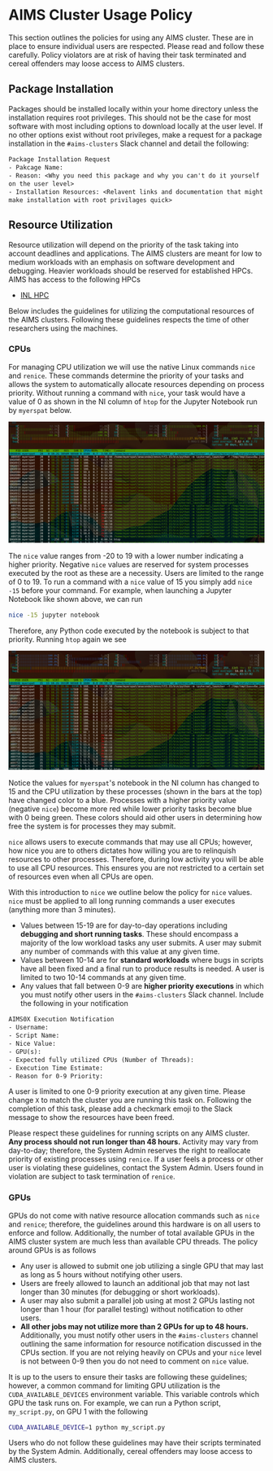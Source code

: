 # AIMS Cluster Usage Policy

This section outlines the policies for using any AIMS cluster. These are in place to ensure individual users are respected. Please read and follow these carefully. Policy violators are at risk of having their task terminated and cereal offenders may loose access to AIMS clusters.

## Package Installation

Packages should be installed locally within your home directory unless the installation requires root privileges. This should not be the case for most software with most including options to download locally at the user level. If no other options exist without root privileges, make a request for a package installation in the `#aims-clusters` Slack channel and detail the following:

```slack
Package Installation Request
- Pakcage Name:
- Reason: <Why you need this package and why you can't do it yourself on the user level>
- Installation Resources: <Relavent links and documentation that might make installation with root privilages quick>
```

## Resource Utilization

Resource utilization will depend on the priority of the task taking into account deadlines and applications. The AIMS clusters are meant for low to medium workloads with an emphasis on software development and debugging. Heavier workloads should be reserved for established HPCs. AIMS has access to the following HPCs

- [INL HPC](https://inl.gov/ncrc/)

Below includes the guidelines for utilizing the computational resources of the AIMS clusters. Following these guidelines respects the time of other researchers using the machines.

### CPUs

For managing CPU utilization we will use the native Linux commands `nice` and `renice`. These commands determine the priority of your tasks and allows the system to automatically allocate resources depending on process priority. Without running a command with `nice`, your task would have a value of 0 as shown in the NI column of `htop` for the Jupyter Notebook run by `myerspat` below.

![supporting/htop_0.png](supporting/htop_0.png)

The `nice` value ranges from -20 to 19 with a lower number indicating a higher priority. Negative `nice` values are reserved for system processes executed by the root as these are a necessity. Users are limited to the range of 0 to 19. To run a command with a `nice` value of 15 you simply add `nice -15` before your command. For example, when launching a Jupyter Notebook like shown above, we can run
```sh
nice -15 jupyter notebook
```
Therefore, any Python code executed by the notebook is subject to that priority. Running `htop` again we see

![./supporting/htop_15.png](./supporting/htop_15.png)

Notice the values for `myerspat`'s notebook in the NI column has changed to 15 and the CPU utilization by these processes (shown in the bars at the top) have changed color to a blue. Processes with a higher priority value (negative `nice`) become more red while lower priority tasks become blue with 0 being green. These colors should aid other users in determining how free the system is for processes they may submit.

`nice` allows users to execute commands that may use all CPUs; however, how nice you are to others dictates how willing you are to relinquish resources to other processes. Therefore, during low activity you will be able to use all CPU resources. This ensures you are not restricted to a certain set of resources even when all CPUs are open. 

With this introduction to `nice` we outline below the policy for `nice` values. `nice` must be applied to all long running commands a user executes (anything more than 3 minutes). 
- Values between 15-19 are for day-to-day operations including **debugging and short running tasks**. These should encompass a majority of the low workload tasks any user submits. A user may submit any number of commands with this value at any given time. 
- Values between 10-14 are for **standard workloads** where bugs in scripts have all been fixed and a final run to produce results is needed. A user is limited to two 10-14 commands at any given time.
- Any values that fall between 0-9 are **higher priority executions** in which you must notify other users in the `#aims-clusters` Slack channel. Include the following in your notification
```slack
AIMS0X Execution Notification
- Username: 
- Script Name: 
- Nice Value: 
- GPU(s): 
- Expected fully utilized CPUs (Number of Threads): 
- Execution Time Estimate: 
- Reason for 0-9 Priority: 
```
A user is limited to one 0-9 priority execution at any given time. Please change `X` to match the cluster you are running this task on. Following the completion of this task, please add a checkmark emoji to the Slack message to show the resources have been freed.

Please respect these guidelines for running scripts on any AIMS cluster. **Any process should not run longer than 48 hours.**  Activity may vary from day-to-day; therefore, the System Admin reserves the right to reallocate priority of existing processes using `renice`.  If a user feels a process or other user is violating these guidelines, contact the System Admin. Users found in violation are subject to task termination of `renice`.

### GPUs

GPUs do not come with native resource allocation commands such as `nice` and `renice`; therefore, the guidelines around this hardware is on all users to enforce and follow. Additionally, the number of total available GPUs in the AIMS cluster system are much less than available CPU threads. The policy around GPUs is as follows
- Any user is allowed to submit one job utilizing a single GPU that may last as long as 5 hours without notifying other users.
- Users are freely allowed to launch an additional job that may not last longer than 30 minutes (for debugging or short workloads).
- A user may also submit a parallel job using at most 2 GPUs lasting not longer than 1 hour (for parallel testing) without notification to other users.
- **All other jobs may not utilize more than 2 GPUs for up to 48 hours.** Additionally, you must notify other users in the `#aims-clusters` channel outlining the same information for resource notification discussed in the CPUs section. If you are not relying heavily on CPUs and your `nice` level is not between 0-9 then you do not need to comment on `nice` value.

It is up to the users to ensure their tasks are following these guidelines; however, a common command for limiting GPU utilization is the `CUDA_AVAILABLE_DEVICES` environment variable. This variable controls which GPU the task runs on. For example, we can run a Python script, `my_script.py`, on GPU 1 with the following
```sh
CUDA_AVAILABLE_DEVICE=1 python my_script.py
```
Users who do not follow these guidelines may have their scripts terminated by the System Admin. Additionally, cereal offenders may loose access to AIMS clusters. 
